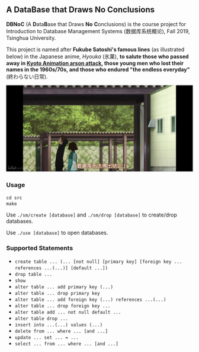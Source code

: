 ## A DataBase that Draws No Conclusions

**DBNoC** (A **D**ata**B**ase that Draws **No** **C**onclusions) is the course project for Introduction to Database Management Systems (数据库系统概论), Fall 2019, Tsinghua University.

This project is named after **Fukube Satoshi's famous lines** (as illustrated below) in the Japanese anime, *Hyouka* (氷菓), **to salute those who passed away in [Kyoto Animation arson attack](https://en.wikipedia.org/wiki/Kyoto_Animation_arson_attack), those young men who lost their names in the 1960s/70s, and those who endured "the endless everyday"** (終わらない日常).

![hyouka](hyouka.png)

### Usage

```
cd src
make
```

Use ```./sm/create [database]``` and ``` ./sm/drop [database] ``` to create/drop databases.

Use ``` ./use [database] ``` to open databases.

### Supported Statements

- ```create table ... (... [not null] [primary key] [foreign key ... references ...(...)] [default ...])```
- ```drop table ...```
- ```show```
- ```alter table ... add primary key (...)```
- ```alter table ... drop primary key```
- ```alter table ... add foreign key (...) references ...(...)```
- ```alter table ... drop foreign key ...```
- ```alter table add ... not null default ...```
- ```alter table drop ...```
- ```insert into ...(...) values (...)```
- ```delete from ... where ... [and ...]```
- ```update ... set ... = ...```
- ```select ... from ... where ... [and ...]```
